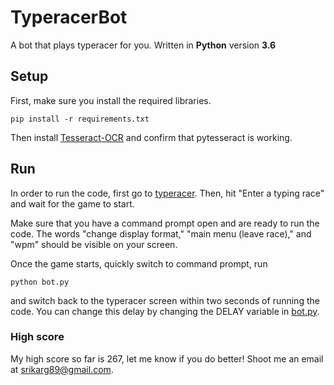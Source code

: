 # TyperacerBot

A bot that plays typeracer for you.
Written in **Python** version **3.6**

## Setup

First, make sure you install the required libraries.
```
pip install -r requirements.txt
```

Then install [Tesseract-OCR](https://github.com/tesseract-ocr/tesseract/wiki) and confirm that pytesseract is working.

## Run

In order to run the code, first go to [typeracer](https://play.typeracer.com/). Then, hit "Enter a typing race" and wait for the game to start.

Make sure that you have a command prompt open and are ready to run the code. The words "change display format," "main menu (leave race)," and "wpm" should be visible on your screen.

Once the game starts, quickly switch to command prompt, run 
```
python bot.py
```
and switch back to the typeracer screen within two seconds of running the code. You can change this delay by changing the DELAY variable in [bot.py](bot.py).

### High score
My high score so far is 267, let me know if you do better! Shoot me an email at srikarg89@gmail.com.